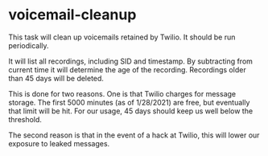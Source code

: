 # voicemail-cleanup
This task will clean up voicemails retained by Twilio.
It should be run periodically.

It will list all recordings, including SID and timestamp.
By subtracting from current time it will determine the age of the recording.
Recordings older than 45 days will be deleted.

This is done for two reasons.
One is that Twilio charges for message storage.
The first 5000 minutes (as of 1/28/2021) are free, but eventually that
limit will be hit.
For our usage, 45 days should keep us well below the threshold.

The second reason is that in the event of a hack at Twilio,
this will lower our exposure
to leaked messages.

